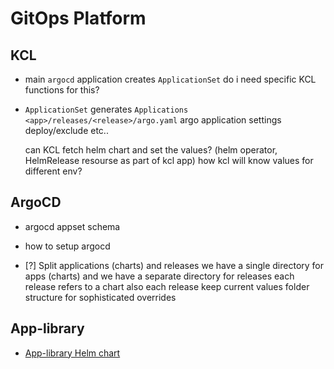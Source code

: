 # GitOps Platform

## KCL

* main `argocd` application
  creates `ApplicationSet`
  do i need specific KCL functions for this?

* `ApplicationSet` generates `Applications`
  `<app>/releases/<release>/argo.yaml`
  argo application settings
  deploy/exclude
  etc..

  can KCL fetch helm chart and set the values? (helm operator, HelmRelease resourse as part of kcl app)
  how kcl will know values for different env?

## ArgoCD

- argocd appset schema
- how to setup argocd

- [?] Split applications (charts) and releases
  we have a single directory for apps (charts)
  and we have a separate directory for releases
  each release refers to a chart
  also each release keep current values folder structure for sophisticated overrides

## App-library

* [App-library Helm chart](./applibrary-helm-chart.md)

